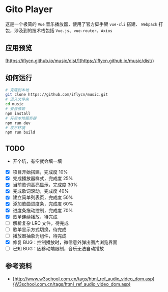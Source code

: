 # Gito Player
这是一个极简的 `Vue` 音乐播放器，使用了官方脚手架 `vue-cli` 搭建、 `Webpack` 打包，涉及到的技术栈包括 `Vue.js`、`vue-router`、`Axios`

## 应用预览
[https://iflycn.github.io/music/dist/](https://iflycn.github.io/music/dist/)

## 如何运行
``` bash
# 克隆到本地
git clone https://github.com/iflycn/music.git
# 进入文件夹
cd music
# 安装依赖
npm install
# 开启本地服务器
npm run dev
# 发布环境
npm run build
```

## TODO
- 开个坑，有空就会填一填
- [x] 项目开始搭建，完成度 10%
- [x] 完成播放器样式，完成度 25%
- [x] 当前歌词高亮显示，完成度 30%
- [x] 完成歌词滚动，完成度 40%
- [x] 建立简单列表页，完成度 50%
- [x] 添加歌曲进度条，完成度 60%
- [x] 进度条拖动控制，完成度 70%
- [x] 歌单连续播放，待完成
- [ ] 解析复杂 LRC 文件，待完成
- [ ] 歌单显示方式切换，待完成
- [ ] 播放器抽象为组件，待完成
- [x] 修复 BUG：控制播放时，微信意外弹出图片浏览界面
- [ ] 已知 BUG：因移动端限制，音乐无法自动播放

## 参考资料
- [http://www.w3school.com.cn/tags/html_ref_audio_video_dom.asp](W3school.com.cn/tags/html_ref_audio_video_dom.asp)